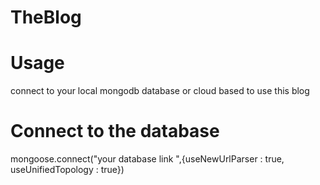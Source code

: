 # TheBlog

# Usage
connect to your local mongodb database or cloud based to use this blog

# Connect to the database
mongoose.connect("your database link ",{useNewUrlParser : true, useUnifiedTopology : true})
